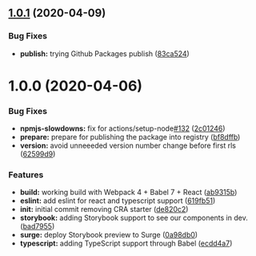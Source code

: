 ## [1.0.1](https://github.com/jozsefDevs/component-frontend-blueprint/compare/v1.0.0...v1.0.1) (2020-04-09)


### Bug Fixes

* **publish:** trying Github Packages publish ([83ca524](https://github.com/jozsefDevs/component-frontend-blueprint/commit/83ca5244df9f449dd46372fa6cca60bab7751aee))

# 1.0.0 (2020-04-06)


### Bug Fixes

* **npmjs-slowdowns:** fix for actions/setup-node[#132](https://github.com/jozsefDevs/component-frontend-blueprint/issues/132) ([2c01246](https://github.com/jozsefDevs/component-frontend-blueprint/commit/2c01246c3c65bb86978bd6e0856b01066a513952))
* **prepare:** prepare for publishing the package into registry ([bf8dffb](https://github.com/jozsefDevs/component-frontend-blueprint/commit/bf8dffb790d2e9fe48a3846e33884de91dad88ad))
* **version:** avoid unneeeded version number change before first rls ([62599d9](https://github.com/jozsefDevs/component-frontend-blueprint/commit/62599d9a8e9f793a65d926ac8161b15ddec1fee6))


### Features

* **build:** working build with Webpack 4 + Babel 7 + React ([ab9315b](https://github.com/jozsefDevs/component-frontend-blueprint/commit/ab9315b92c9cd105dbb983038b69b5fa7ce0bd67))
* **eslint:** add eslint for react and typescript support ([619fb51](https://github.com/jozsefDevs/component-frontend-blueprint/commit/619fb5139cab33ea2dbccb731cd40fcf28d005d2))
* **init:** initial commit removing CRA starter ([de820c2](https://github.com/jozsefDevs/component-frontend-blueprint/commit/de820c22ba8dd86224c37a7811c2eadea2a27afe))
* **storybook:** adding Storybook support to see our components in dev. ([bad7955](https://github.com/jozsefDevs/component-frontend-blueprint/commit/bad79554ee4f39d25b5efdd3e80476316171a4bd))
* **surge:** deploy Storybook preview to Surge ([0a98db0](https://github.com/jozsefDevs/component-frontend-blueprint/commit/0a98db0f042299baf6185991e5d58f8ed4f84433))
* **typescript:** adding TypeScript support through Babel ([ecdd4a7](https://github.com/jozsefDevs/component-frontend-blueprint/commit/ecdd4a79a2e1c299a3b005f908b5a8b061d2b523))
